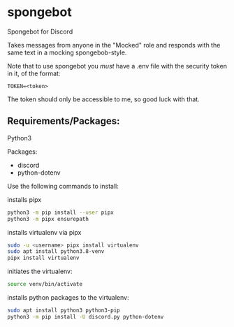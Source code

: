 # spongebot
Spongebot for Discord

Takes messages from anyone in the "Mocked" role and responds with the same text in a mocking spongebob-style.


Note that to use spongebot you *must* have a .env file with the security token in it, of the format:

```
TOKEN=<token>
```

The token should only be accessible to me, so good luck with that.

## Requirements/Packages:

Python3

Packages:
- discord
- python-dotenv

Use the following commands to install:

installs pipx
```bash
python3 -m pip install --user pipx
python3 -m pipx ensurepath
```

installs virtualenv via pipx
```bash
sudo -u <username> pipx install virtualenv
sudo apt install python3.8-venv
pipx install virtualenv
```

initiates the virtualenv:

```bash
source venv/bin/activate
```

installs python packages to the virtualenv:
```bash
sudo apt install python3 python3-pip
python3 -m pip install -U discord.py python-dotenv
```
